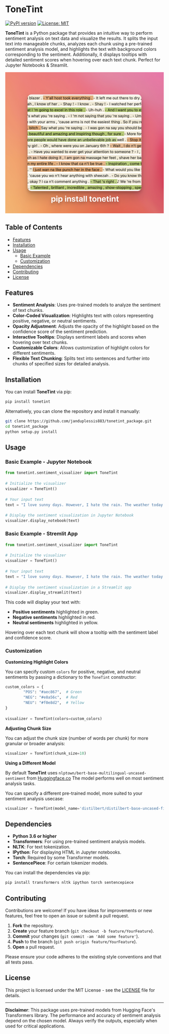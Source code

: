 # ToneTint

[![PyPI version](https://badge.fury.io/py/ToneTint.svg)](https://badge.fury.io/py/ToneTint)
[![License: MIT](https://img.shields.io/badge/License-MIT-yellow.svg)](https://opensource.org/licenses/MIT)

**ToneTint** is a Python package that provides an intuitive way to perform sentiment analysis on text data and visualize the results. It splits the input text into manageable chunks, analyzes each chunk using a pre-trained sentiment analysis model, and highlights the text with background colors corresponding to the sentiment. Additionally, it displays tooltips with detailed sentiment scores when hovering over each text chunk. Perfect for Jupyter Notebooks & Steamlit.

![images](https://github.com/janduplessis883/tonetint_package/raw/master/images/pip.png)

## Table of Contents

- [Features](#features)
- [Installation](#installation)
- [Usage](#usage)
  - [Basic Example](#basic-example)
  - [Customization](#customization)
- [Dependencies](#dependencies)
- [Contributing](#contributing)
- [License](#license)

## Features

- **Sentiment Analysis**: Uses pre-trained models to analyze the sentiment of text chunks.
- **Color-Coded Visualization**: Highlights text with colors representing positive, negative, or neutral sentiments.
- **Opacity Adjustment**: Adjusts the opacity of the highlight based on the confidence score of the sentiment prediction.
- **Interactive Tooltips**: Displays sentiment labels and scores when hovering over text chunks.
- **Customizable Colors**: Allows customization of highlight colors for different sentiments.
- **Flexible Text Chunking**: Splits text into sentences and further into chunks of specified sizes for detailed analysis.

## Installation

You can install **ToneTint** via pip:

```bash
pip install tonetint
```

Alternatively, you can clone the repository and install it manually:

```bash
git clone https://github.com/janduplessis883/tonetint_package.git
cd tonetint_package
python setup.py install
```

## Usage

### Basic Example - Jupyter Notebook

```python
from tonetint.sentiment_visualizer import ToneTint

# Initialize the visualizer
visualizer = ToneTint()

# Your input text
text = "I love sunny days. However, I hate the rain. The weather today is okay."

# Display the sentiment visualization in Jupyter Notebook
visualizer.display_notebook(text)
```
### Basic Example - Stremlit App
```python
from tonetint.sentiment_visualizer import ToneTint

# Initialize the visualizer
visualizer = ToneTint()

# Your input text
text = "I love sunny days. However, I hate the rain. The weather today is okay."

# Display the sentiment visualization in a Streamlit app
visualizer.display_streamlit(text)
```
This code will display your text with:

- **Positive sentiments** highlighted in green.
- **Negative sentiments** highlighted in red.
- **Neutral sentiments** highlighted in yellow.

Hovering over each text chunk will show a tooltip with the sentiment label and confidence score.

### Customization

**Customizing Highlight Colors**

You can specify custom `colors` for positive, negative, and neutral sentiments by passing a dictionary to the `ToneTint` constructor:

```python
custom_colors = {
        "POS": "#aec867",  # Green
        "NEG": "#e8a56c",  # Red
        "NEU": "#f0e8d2",  # Yellow
}

visualizer = ToneTint(colors=custom_colors)
```

**Adjusting Chunk Size**

You can adjust the chunk size (number of words per chunk) for more granular or broader analysis:

```python
visualizer = ToneTint(chunk_size=10)
```

**Using a Different Model**

By default **ToneTint** uses `nlptown/bert-base-multilingual-uncased-sentiment` from [Huggingface.co](https://huggingface.co/nlptown/bert-base-multilingual-uncased-sentiment) The model performs well on most sentiment analysis tasks.

You can specify a different pre-trained model, more suited to your sentiment analysis usecase:

```python
visualizer = ToneTint(model_name='distilbert/distilbert-base-uncased-finetuned-sst-2-english')
```

## Dependencies

- **Python 3.6 or higher**
- **Transformers**: For using pre-trained sentiment analysis models.
- **NLTK**: For text tokenization.
- **IPython**: For displaying HTML in Jupyter notebooks.
- **Torch**: Required by some Transformer models.
- **SentencePiece**: For certain tokenizer models.

You can install the dependencies via pip:

```bash
pip install transformers nltk ipython torch sentencepiece
```

## Contributing

Contributions are welcome! If you have ideas for improvements or new features, feel free to open an issue or submit a pull request.

1. **Fork** the repository.
2. **Create** your feature branch (`git checkout -b feature/YourFeature`).
3. **Commit** your changes (`git commit -am 'Add some feature'`).
4. **Push** to the branch (`git push origin feature/YourFeature`).
5. **Open** a pull request.

Please ensure your code adheres to the existing style conventions and that all tests pass.

## License

This project is licensed under the MIT License - see the [LICENSE](LICENSE) file for details.

---

**Disclaimer**: This package uses pre-trained models from Hugging Face's Transformers library. The performance and accuracy of sentiment analysis depend on the chosen model. Always verify the outputs, especially when used for critical applications.
